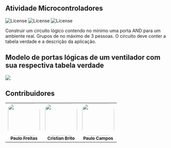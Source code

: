 ## Atividade Microcontroladores
![License](https://img.shields.io/badge/Code%20License-MIT-green.svg)
![License](https://img.shields.io/badge/IOT-Learning-red.svg)
![License](https://img.shields.io/badge/UNIFG-Microcontroladores-blue.svg)

 Construir um circuito lógico contendo no mínimo uma porta AND para um ambiente real. Grupos de no máximo de 3 pessoas. O circuito deve conter a tabela verdade e a descrição da aplicação.
## Modelo de portas lógicas de um ventilador com sua respectiva tabela verdade
 <img src="https://paulofreitasdev.files.wordpress.com/2021/08/tabela-verdade.png"  align="center" valign="center"/> 

 ## Contribuidores

<table>
    <td align="center"><a href="https://github.com/paulofreitas-py"><img style="border-radius: 20%;" src="https://avatars.githubusercontent.com/u/42820569?s=400&u=756d1c6a756b352a1095e7cb9289d3170f909765&v=4" width="100px;" alt=""/><br /><sub><b>Paulo Freitas</b></sub></a></br>
  <td align="center"><a href="https://github.com/cristianm9"><img style="border-radius: 20%;" src="https://avatars.githubusercontent.com/cristianm9" width="100px;" alt=""/><br /><sub><b>Cristian Brito</b></sub></a></br>
  <td align="center"><a href="https://github.compaulo-campos-57"><img style="border-radius: 20%;" src="https://avatars.githubusercontent.com/paulo-campos-57" width="100px;" alt=""/><br /><sub><b>Paulo Campos</b></sub></a></br>
